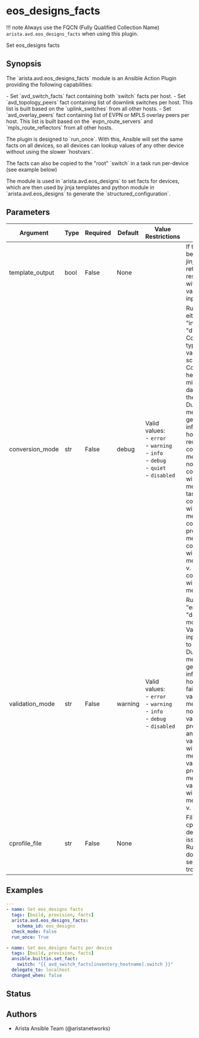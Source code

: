 <!--
  ~ Copyright (c) 2023 Arista Networks, Inc.
  ~ Use of this source code is governed by the Apache License 2.0
  ~ that can be found in the LICENSE file.
  -->

# eos_designs_facts

!!! note
    Always use the FQCN (Fully Qualified Collection Name) `arista.avd.eos_designs_facts` when using this plugin.

Set eos\_designs facts

## Synopsis

The \`arista.avd.eos\_designs\_facts\` module is an Ansible Action Plugin providing the following capabilities\:

\- Set \`avd\_switch\_facts\` fact containing both \`switch\` facts per host.
\- Set \`avd\_topology\_peers\` fact containing list of downlink switches per host.
  This list is built based on the \`uplink\_switches\` from all other hosts.
\- Set \`avd\_overlay\_peers\` fact containing list of EVPN or MPLS overlay peers per host.
  This list is built based on the \`evpn\_route\_servers\` and \`mpls\_route\_reflectors\` from all other hosts.

The plugin is designed to \`run\_once\`. With this, Ansible will set the same facts on all devices, so all devices can lookup values of any other device without using the slower \`hostvars\`.

The facts can also be copied to the \"root\" \`switch\` in a task run per\-device \(see example below\)

The module is used in \`arista.avd.eos\_designs\` to set facts for devices, which are then used by jinja templates and python module in \`arista.avd.eos\_designs\` to generate the \`structured\_configuration\`.

## Parameters

| Argument | Type | Required | Default | Value Restrictions | Description |
| -------- | ---- | -------- | ------- | ------------------ | ----------- |
| template_output | bool | False | None |  | If true, the output data will be run through another jinja2 rendering before returning. This is to resolve any input values with inline jinja using variables/facts set by the input templates. |
| conversion_mode | str | False | debug | Valid values:<br>- <code>error</code><br>- <code>warning</code><br>- <code>info</code><br>- <code>debug</code><br>- <code>quiet</code><br>- <code>disabled</code> | Run data conversion in either \"error\", \"warning\", \"info\", \"debug\", \"quiet\" or \"disabled\" mode.<br>Conversion will perform type conversion of input variables as defined in the schema.<br>Conversion is intended to help the user to identify minor issues with the input data, while still allowing the data to be validated.<br>During conversion, messages will be generated with information about the host\(s\) and key\(s\) which required conversion.<br>conversion\_mode\:disabled means that conversion will not run.<br>conversion\_mode\:error will produce error messages and fail the task.<br>conversion\_mode\:warning will produce warning messages.<br>conversion\_mode\:info will produce regular log messages.<br>conversion\_mode\:debug will produce hidden messages viewable with \-v.<br>conversion\_mode\:quiet will not produce any messages. |
| validation_mode | str | False | warning | Valid values:<br>- <code>error</code><br>- <code>warning</code><br>- <code>info</code><br>- <code>debug</code><br>- <code>disabled</code> | Run validation in either \"error\", \"warning\", \"info\", \"debug\" or \"disabled\" mode.<br>Validation will validate the input variables according to the schema.<br>During validation, messages will be generated with information about the host\(s\) and key\(s\) which failed validation.<br>validation\_mode\:disabled means that validation will not run.<br>validation\_mode\:error will produce error messages and fail the task.<br>validation\_mode\:warning will produce warning messages.<br>validation\_mode\:info will produce regular log messages.<br>validation\_mode\:debug will produce hidden messages viewable with \-v. |
| cprofile_file | str | False | None |  | Filename for storing cprofile data used to debug performance issues.<br>Running cprofile will slow down performance in it self, so only set this while troubleshooting. |

## Examples

```yaml
---
- name: Set eos_designs facts
  tags: [build, provision, facts]
  arista.avd.eos_designs_facts:
    schema_id: eos_designs
  check_mode: False
  run_once: True

- name: Set eos_designs facts per device
  tags: [build, provision, facts]
  ansible.builtin.set_fact:
    switch: "{{ avd_switch_facts[inventory_hostname].switch }}"
  delegate_to: localhost
  changed_when: false
```

## Status

## Authors

- Arista Ansible Team (@aristanetworks)
